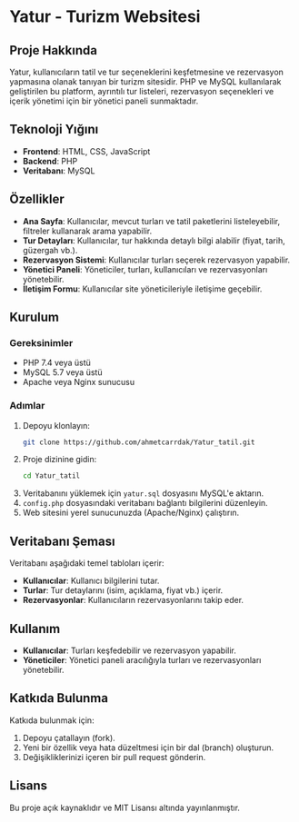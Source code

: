 # Yatur - Turizm Websitesi

## Proje Hakkında
Yatur, kullanıcıların tatil ve tur seçeneklerini keşfetmesine ve rezervasyon yapmasına olanak tanıyan bir turizm sitesidir. PHP ve MySQL kullanılarak geliştirilen bu platform, ayrıntılı tur listeleri, rezervasyon seçenekleri ve içerik yönetimi için bir yönetici paneli sunmaktadır.

## Teknoloji Yığını
- **Frontend**: HTML, CSS, JavaScript
- **Backend**: PHP
- **Veritabanı**: MySQL

## Özellikler
- **Ana Sayfa**: Kullanıcılar, mevcut turları ve tatil paketlerini listeleyebilir, filtreler kullanarak arama yapabilir.
- **Tur Detayları**: Kullanıcılar, tur hakkında detaylı bilgi alabilir (fiyat, tarih, güzergah vb.).
- **Rezervasyon Sistemi**: Kullanıcılar turları seçerek rezervasyon yapabilir.
- **Yönetici Paneli**: Yöneticiler, turları, kullanıcıları ve rezervasyonları yönetebilir.
- **İletişim Formu**: Kullanıcılar site yöneticileriyle iletişime geçebilir.

## Kurulum

### Gereksinimler
- PHP 7.4 veya üstü
- MySQL 5.7 veya üstü
- Apache veya Nginx sunucusu

### Adımlar
1. Depoyu klonlayın:
   ```bash
   git clone https://github.com/ahmetcarrdak/Yatur_tatil.git
   ```
2. Proje dizinine gidin:
   ```bash
   cd Yatur_tatil
   ```
3. Veritabanını yüklemek için `yatur.sql` dosyasını MySQL'e aktarın.
4. `config.php` dosyasındaki veritabanı bağlantı bilgilerini düzenleyin.
5. Web sitesini yerel sunucunuzda (Apache/Nginx) çalıştırın.

## Veritabanı Şeması
Veritabanı aşağıdaki temel tabloları içerir:
- **Kullanıcılar**: Kullanıcı bilgilerini tutar.
- **Turlar**: Tur detaylarını (isim, açıklama, fiyat vb.) içerir.
- **Rezervasyonlar**: Kullanıcıların rezervasyonlarını takip eder.

## Kullanım
- **Kullanıcılar**: Turları keşfedebilir ve rezervasyon yapabilir.
- **Yöneticiler**: Yönetici paneli aracılığıyla turları ve rezervasyonları yönetebilir.

## Katkıda Bulunma
Katkıda bulunmak için:
1. Depoyu çatallayın (fork).
2. Yeni bir özellik veya hata düzeltmesi için bir dal (branch) oluşturun.
3. Değişikliklerinizi içeren bir pull request gönderin.

## Lisans
Bu proje açık kaynaklıdır ve MIT Lisansı altında yayınlanmıştır.
